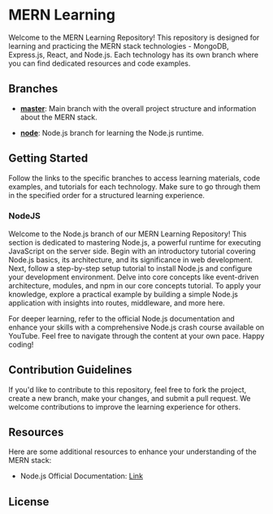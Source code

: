# MERN Learning

Welcome to the MERN Learning Repository! This repository is designed for learning and practicing the MERN stack technologies - MongoDB, Express.js, React, and Node.js. Each technology has its own branch where you can find dedicated resources and code examples.

## Branches

- **[master](https://github.com/ThanuMahee12/BasicWeb/tree/main)**: Main branch with the overall project structure and information about the MERN stack.
<!-- - **[mongodb](link-to-mongodb-branch)**: MongoDB branch for learning MongoDB database.
- **[express](link-to-express-branch)**: Express.js branch for learning the Express.js framework.
- **[react](link-to-react-branch)**: React branch for learning the React library.-->
- **[node](https://github.com/ThanuMahee12/ME-R-A-N-Learn/tree/nodejs)**: Node.js branch for learning the Node.js runtime.

## Getting Started

Follow the links to the specific branches to access learning materials, code examples, and tutorials for each technology. Make sure to go through them in the specified order for a structured learning experience.

### NodeJS
Welcome to the Node.js branch of our MERN Learning Repository! This section is dedicated to mastering Node.js, a powerful runtime for executing JavaScript on the server side. Begin with an introductory tutorial covering Node.js basics, its architecture, and its significance in web development. Next, follow a step-by-step setup tutorial to install Node.js and configure your development environment. Delve into core concepts like event-driven architecture, modules, and npm in our core concepts tutorial. To apply your knowledge, explore a practical example by building a simple Node.js application with insights into routes, middleware, and more here.

For deeper learning, refer to the official Node.js documentation and enhance your skills with a comprehensive Node.js crash course available on YouTube. Feel free to navigate through the content at your own pace. Happy coding!

## Contribution Guidelines

If you'd like to contribute to this repository, feel free to fork the project, create a new branch, make your changes, and submit a pull request. We welcome contributions to improve the learning experience for others.

## Resources

Here are some additional resources to enhance your understanding of the MERN stack:

<!-- - MongoDB Official Documentation: [Link](mongodb-docs-link)
- Express.js Official Documentation: [Link](express-docs-link)
- React Official Documentation: [Link](react-docs-link)-->

- Node.js Official Documentation: [Link](https://nodejs.org/docs/latest/api/)

## License

<!-- This project is licensed under the [MIT License](link-to-license-file). -->
